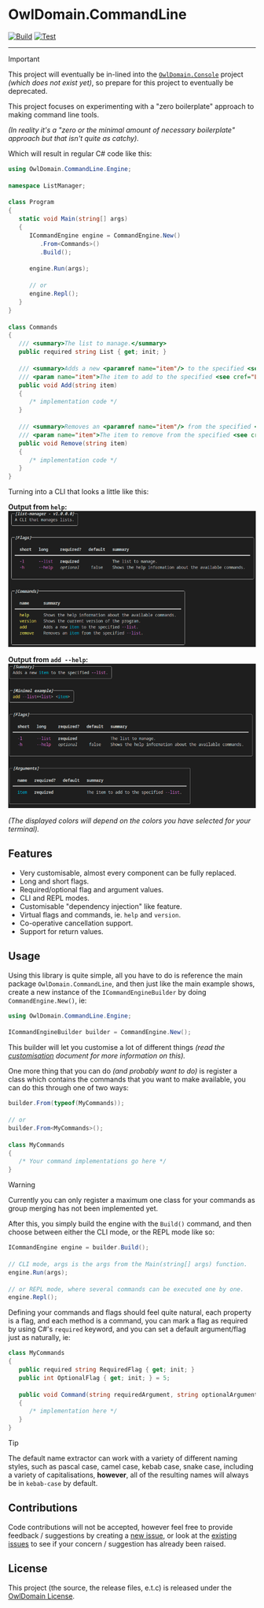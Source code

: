 # OwlDomain.CommandLine

[![Build](https://github.com/Owl-Domain/CommandLine/actions/workflows/build.yml/badge.svg)](https://github.com/Owl-Domain/CommandLine/actions/workflows/build.yml)
[![Test](https://github.com/Owl-Domain/CommandLine/actions/workflows/test.yml/badge.svg)](https://github.com/Owl-Domain/CommandLine/actions/workflows/test.yml)

---

> [!IMPORTANT]
> This project will eventually be in-lined into the [`OwlDomain.Console`](https://github.com/Owl-Domain/Console) project *(which does not exist yet)*, so prepare for this project to eventually be deprecated.

This project focuses on experimenting with a "zero boilerplate" approach to making command line tools.

*(In reality it's a "zero or the minimal amount of necessary boilerplate" approach but that isn't quite as catchy).*

Which will result in regular C# code like this:

```cs
using OwlDomain.CommandLine.Engine;

namespace ListManager;

class Program
{
   static void Main(string[] args)
   {
      ICommandEngine engine = CommandEngine.New()
         .From<Commands>()
         .Build();

      engine.Run(args);

      // or
      engine.Repl();
   }
}

class Commands
{
   /// <summary>The list to manage.</summary>
   public required string List { get; init; }

   /// <summary>Adds a new <paramref name="item"/> to the specified <see cref="List"/>.</summary>
   /// <param name="item">The item to add to the specified <see cref="List"/>.</param>
   public void Add(string item)
   {
      /* implementation code */
   }

   /// <summary>Removes an <paramref name="item"/> from the specified <see cref="List"/>.</summary>
   /// <param name="item">The item to remove from the specified <see cref="List"/>.</param>
   public void Remove(string item)
   {
      /* implementation code */
   }
}
```

Turning into a CLI that looks a little like this:

__Output from `help`:__
![Help overview of the created CLI program](.github/assets/help_overview.png)

__Output from `add --help`:__
![Help overview for the add command for the created CLI program](.github/assets/help_command.png)

*(The displayed colors will depend on the colors you have selected for your terminal).*

## Features

- Very customisable, almost every component can be fully replaced.
- Long and short flags.
- Required/optional flag and argument values.
- CLI and REPL modes.
- Customisable "dependency injection" like feature.
- Virtual flags and commands, ie. `help` and `version`.
- Co-operative cancellation support.
- Support for return values.


## Usage

Using this library is quite simple, all you have to do is reference the main package
`OwlDomain.CommandLine`, and then just like the main example shows, create a new instance
of the `ICommandEngineBuilder` by doing `CommandEngine.New()`, ie:

```cs
using OwlDomain.CommandLine.Engine;

ICommandEngineBuilder builder = CommandEngine.New();
```

This builder will let you customise a lot of different things *(read the [customisation](./docs/customisation.md) document for more information on this).*

One more thing that you can do *(and probably want to do)* is register a class which contains
the commands that you want to make available, you can do this through one of two ways:

```cs
builder.From(typeof(MyCommands));

// or
builder.From<MyCommands>();

class MyCommands
{
   /* Your command implementations go here */
}
```

> [!WARNING]
> Currently you can only register a maximum one class for your commands as group merging has not been implemented yet.

After this, you simply build the engine with the `Build()` command, and then choose between either the CLI mode, or the REPL mode like so:

```cs
ICommandEngine engine = builder.Build();

// CLI mode, args is the args from the Main(string[] args) function.
engine.Run(args);

// or REPL mode, where several commands can be executed one by one.
engine.Repl();
```

Defining your commands and flags should feel quite natural, each property
is a flag, and each method is a command, you can mark a flag as required by using C#'s
`required` keyword, and you can set a default argument/flag just as naturally, ie:

```cs
class MyCommands
{
   public required string RequiredFlag { get; init; }
   public int OptionalFlag { get; init; } = 5;

   public void Command(string requiredArgument, string optionalArgument = "default-value")
   {
      /* implementation here */
   }
}
```

> [!TIP]
> The default name extractor can work with a variety of different naming styles, such as
> pascal case, camel case, kebab case, snake case, including a variety of capitalisations,
> __however__, all of the resulting names will always be in `kebab-case` by default.


## Contributions

Code contributions will not be accepted, however feel free to provide feedback / suggestions
by creating a [new issue](https://github.com/Owl-Domain/CommandLine/issues/new), or look at
the [existing issues](https://github.com/Owl-Domain/CommandLine/issues?q=) to see if your
concern / suggestion has already been raised.


## License

This project (the source, the release files, e.t.c) is released under the
[OwlDomain License](https://github.com/Owl-Domain/CommandLine/blob/master/license.md).
